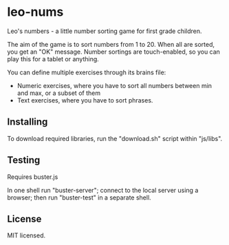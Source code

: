 leo-nums
========

Leo's numbers - a little number sorting game for first grade children.

The aim of the game is to sort numbers from 1 to 20. When all are sorted, you get an "OK" message.
Number sortings are touch-enabled, so you can play this for a tablet or anything.

You can define multiple exercises through its brains file:

* Numeric exercises, where you have to sort all numbers between min and max, or a subset of them
* Text exercises, where you have to sort phrases.


Installing
----------

To download required libraries, run the "download.sh" script within "js/libs".


Testing
-------

Requires buster.js

In one shell run "buster-server"; connect to the local server using a browser; then run "buster-test" in a separate shell.

License
-------

MIT licensed.



